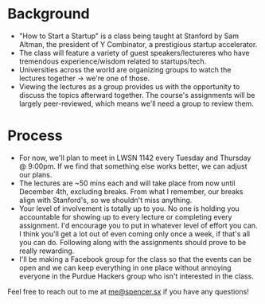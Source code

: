 # Background
* "How to Start a Startup" is a class being taught at Stanford by Sam Altman, the president of Y Combinator, a prestigious startup accelerator.
* The class will feature a variety of guest speakers/lectureres who have tremendous experience/wisdom related to startups/tech.
* Universities across the world are organizing groups to watch the lectures together -> we're one of those.
* Viewing the lectures as a group provides us with the opportunity to discuss the topics afterward together. The course's assignments will be largely peer-reviewed, which means we'll need a group to review them.

# Process
* For now, we'll plan to meet in LWSN 1142 every Tuesday and Thursday @ 9:00pm. If we find that something else works better, we can adjust our plans.
* The lectures are ~50 mins each and will take place from now until December 4th, excluding breaks. From what I remember, our breaks align with Stanford's, so we shouldn't miss anything.
* Your level of involvement is totally up to you. No one is holding you accountable for showing up to every lecture or completing every assignment. I'd encourage you to put in whatever level of effort you can. I think you'll get a lot out of even coming only once a week, if that's all you can do. Following along with the assignments should prove to be really rewarding.
* I'll be making a Facebook group for the class so that the events can be open and we can keep everything in one place without annoying everyone in the Purdue Hackers group who isn't interested in the class.

Feel free to reach out to me at me@spencer.sx if you have any questions!
